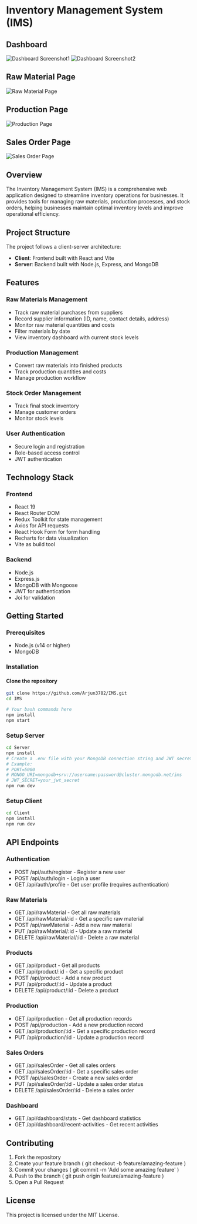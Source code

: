 # Inventory Management System (IMS)
## Dashboard
![Dashboard Screenshot1](https://github.com/user-attachments/assets/d3663071-5a94-4bed-8b23-14f6b28bd681)
![Dashboard Screenshot2](https://github.com/user-attachments/assets/1400f12e-41be-4cb6-9c2b-e1e32f84cf5c)


## Raw Material Page
![Raw Material Page](https://github.com/user-attachments/assets/e69b3135-2e5d-4422-994c-b38c99dc142a)


## Production Page
![Production Page](https://github.com/user-attachments/assets/0a91680b-00e8-4a2a-986d-12f6cacab591)


## Sales Order Page
![Sales Order Page](https://github.com/user-attachments/assets/6cc232d6-6d6c-459d-808a-a608e585728c)

## Overview
The Inventory Management System (IMS) is a comprehensive web application designed to streamline inventory operations for businesses. It provides tools for managing raw materials, production processes, and stock orders, helping businesses maintain optimal inventory levels and improve operational efficiency.

## Project Structure
The project follows a client-server architecture:

- **Client**: Frontend built with React and Vite
- **Server**: Backend built with Node.js, Express, and MongoDB

## Features

### Raw Materials Management
- Track raw material purchases from suppliers
- Record supplier information (ID, name, contact details, address)
- Monitor raw material quantities and costs
- Filter materials by date
- View inventory dashboard with current stock levels

### Production Management
- Convert raw materials into finished products
- Track production quantities and costs
- Manage production workflow

### Stock Order Management
- Track final stock inventory
- Manage customer orders
- Monitor stock levels

### User Authentication
- Secure login and registration
- Role-based access control
- JWT authentication

## Technology Stack

### Frontend
- React 19
- React Router DOM
- Redux Toolkit for state management
- Axios for API requests
- React Hook Form for form handling
- Recharts for data visualization
- Vite as build tool

### Backend
- Node.js
- Express.js
- MongoDB with Mongoose
- JWT for authentication
- Joi for validation

## Getting Started

### Prerequisites
- Node.js (v14 or higher)
- MongoDB

### Installation

#### Clone the repository
```bash
git clone https://github.com/Arjun3782/IMS.git
cd IMS
```
```bash
# Your bash commands here
npm install
npm start
```


### Setup Server

```bash
cd Server
npm install
# Create a .env file with your MongoDB connection string and JWT secret
# Example:
# PORT=5000
# MONGO_URI=mongodb+srv://username:password@cluster.mongodb.net/ims
# JWT_SECRET=your_jwt_secret
npm run dev
```

### Setup Client

```bash
cd Client
npm install
npm run dev
```
## API Endpoints
### Authentication
- POST /api/auth/register - Register a new user
- POST /api/auth/login - Login a user
- GET /api/auth/profile - Get user profile (requires authentication)
### Raw Materials
- GET /api/rawMaterial - Get all raw materials
- GET /api/rawMaterial/:id - Get a specific raw material
- POST /api/rawMaterial - Add a new raw material
- PUT /api/rawMaterial/:id - Update a raw material
- DELETE /api/rawMaterial/:id - Delete a raw material
### Products
- GET /api/product - Get all products
- GET /api/product/:id - Get a specific product
- POST /api/product - Add a new product
- PUT /api/product/:id - Update a product
- DELETE /api/product/:id - Delete a product
### Production
- GET /api/production - Get all production records
- POST /api/production - Add a new production record
- GET /api/production/:id - Get a specific production record
- PUT /api/production/:id - Update a production record
### Sales Orders
- GET /api/salesOrder - Get all sales orders
- GET /api/salesOrder/:id - Get a specific sales order
- POST /api/salesOrder - Create a new sales order
- PUT /api/salesOrder/:id - Update a sales order status
- DELETE /api/salesOrder/:id - Delete a sales order
### Dashboard
- GET /api/dashboard/stats - Get dashboard statistics
- GET /api/dashboard/recent-activities - Get recent activities
## Contributing
1. Fork the repository
2. Create your feature branch ( git checkout -b feature/amazing-feature )
3. Commit your changes ( git commit -m 'Add some amazing feature' )
4. Push to the branch ( git push origin feature/amazing-feature )
5. Open a Pull Request

## License
This project is licensed under the MIT License.
